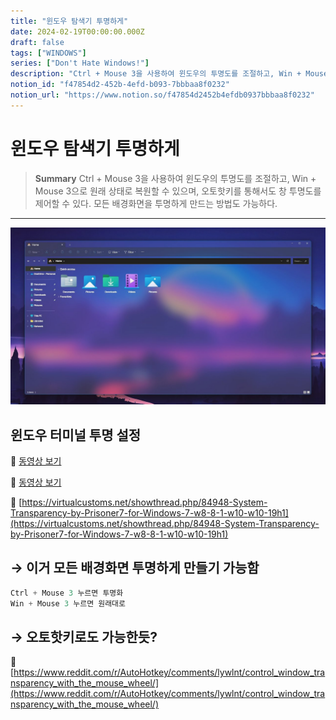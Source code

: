 ```yaml
---
title: "윈도우 탐색기 투명하게"
date: 2024-02-19T00:00:00.000Z
draft: false
tags: ["WINDOWS"]
series: ["Don't Hate Windows!"]
description: "Ctrl + Mouse 3을 사용하여 윈도우의 투명도를 조절하고, Win + Mouse 3으로 원래 상태로 복원할 수 있으며, 오토핫키를 통해서도 창 투명도를 제어할 수 있다. 모든 배경화면을 투명하게 만드는 방법도 가능하다."
notion_id: "f47854d2-452b-4efd-b093-7bbbaa8f0232"
notion_url: "https://www.notion.so/f47854d2452b4efdb0937bbbaa8f0232"
---
```


# 윈도우 탐색기 투명하게

> **Summary**
> Ctrl + Mouse 3을 사용하여 윈도우의 투명도를 조절하고, Win + Mouse 3으로 원래 상태로 복원할 수 있으며, 오토핫키를 통해서도 창 투명도를 제어할 수 있다. 모든 배경화면을 투명하게 만드는 방법도 가능하다.

---

![Image](image_be75660e1cfb.png)

## 윈도우 터미널 투명 설정

🎥 [동영상 보기](https://www.youtube.com/watch?v=ycm8sjeSVnQ&t=14s)

🎥 [동영상 보기](https://www.youtube.com/watch?v=JMnBWRviIDQ)

🔗 [https://virtualcustoms.net/showthread.php/84948-System-Transparency-by-Prisoner7-for-Windows-7-w8-8-1-w10-w10-19h1](https://virtualcustoms.net/showthread.php/84948-System-Transparency-by-Prisoner7-for-Windows-7-w8-8-1-w10-w10-19h1)

## → 이거 모든 배경화면 투명하게 만들기 가능함

```c++
Ctrl + Mouse 3 누르면 투명화
Win + Mouse 3 누르면 원래대로
```

## → 오토핫키로도 가능한듯?

🔗 [https://www.reddit.com/r/AutoHotkey/comments/lywlnt/control_window_transparency_with_the_mouse_wheel/](https://www.reddit.com/r/AutoHotkey/comments/lywlnt/control_window_transparency_with_the_mouse_wheel/)


